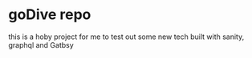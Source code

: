 # goDive repo
this is a hoby project for me to test out some new tech
built with sanity, graphql and Gatbsy
